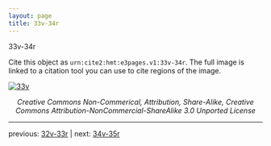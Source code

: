 ```yaml
---
layout: page
title: 33v-34r
---
```


33v-34r

Cite this object as `urn:cite2:hmt:e3pages.v1:33v-34r`.  The full image is linked to a citation tool you can use to cite regions of the image.

[![33v](http://www.homermultitext.org/iipsrv?IIIF=/project/homer/pyramidal/deepzoom/hmt/e3bifolio/v1/E3_33v_34r.tif/full/800,/0/default.jpg)](http://www.homermultitext.org/ict2/?urn=urn:cite2:hmt:e3bifolio.v1:E3_33v_34r) 

<p style="text-align: center; font-style: italic;">Creative Commons Non-Commerical, Attribution, Share-Alike, Creative Commons Attribution-NonCommercial-ShareAlike 3.0 Unported License</p>

---

previous: [32v-33r](../32v-33r/) | next: [34v-35r](../34v-35r/)